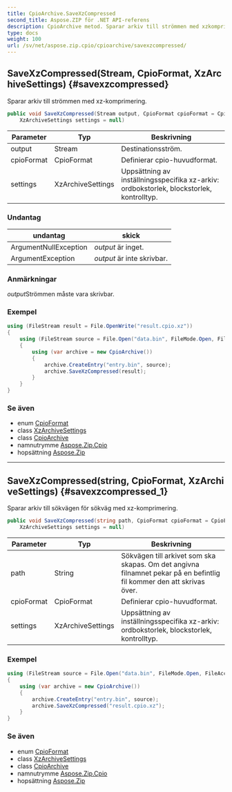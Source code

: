 ```yaml
---
title: CpioArchive.SaveXzCompressed
second_title: Aspose.ZIP för .NET API-referens
description: CpioArchive metod. Sparar arkiv till strömmen med xzkomprimering.
type: docs
weight: 100
url: /sv/net/aspose.zip.cpio/cpioarchive/savexzcompressed/
---
```

## SaveXzCompressed(Stream, CpioFormat, XzArchiveSettings) {#savexzcompressed}

Sparar arkiv till strömmen med xz-komprimering.

```csharp
public void SaveXzCompressed(Stream output, CpioFormat cpioFormat = CpioFormat.OldAscii, 
    XzArchiveSettings settings = null)
```

| Parameter | Typ | Beskrivning |
| --- | --- | --- |
| output | Stream | Destinationsström. |
| cpioFormat | CpioFormat | Definierar cpio-huvudformat. |
| settings | XzArchiveSettings | Uppsättning av inställningsspecifika xz-arkiv: ordbokstorlek, blockstorlek, kontrolltyp. |

### Undantag

| undantag | skick |
| --- | --- |
| ArgumentNullException | *output* är inget. |
| ArgumentException | *output* är inte skrivbar. |

### Anmärkningar

*output*Strömmen måste vara skrivbar.

### Exempel

```csharp
using (FileStream result = File.OpenWrite("result.cpio.xz"))
{
    using (FileStream source = File.Open("data.bin", FileMode.Open, FileAccess.Read))
    {
        using (var archive = new CpioArchive())
        {
            archive.CreateEntry("entry.bin", source);
            archive.SaveXzCompressed(result);
        }
    }
}
```

### Se även

* enum [CpioFormat](../../cpioformat/)
* class [XzArchiveSettings](../../../aspose.zip.xz.settings/xzarchivesettings/)
* class [CpioArchive](../)
* namnutrymme [Aspose.Zip.Cpio](../../cpioarchive/)
* hopsättning [Aspose.Zip](../../../)

---

## SaveXzCompressed(string, CpioFormat, XzArchiveSettings) {#savexzcompressed_1}

Sparar arkiv till sökvägen för sökväg med xz-komprimering.

```csharp
public void SaveXzCompressed(string path, CpioFormat cpioFormat = CpioFormat.OldAscii, 
    XzArchiveSettings settings = null)
```

| Parameter | Typ | Beskrivning |
| --- | --- | --- |
| path | String | Sökvägen till arkivet som ska skapas. Om det angivna filnamnet pekar på en befintlig fil kommer den att skrivas över. |
| cpioFormat | CpioFormat | Definierar cpio-huvudformat. |
| settings | XzArchiveSettings | Uppsättning av inställningsspecifika xz-arkiv: ordbokstorlek, blockstorlek, kontrolltyp. |

### Exempel

```csharp
using (FileStream source = File.Open("data.bin", FileMode.Open, FileAccess.Read))
{
    using (var archive = new CpioArchive())
    {
        archive.CreateEntry("entry.bin", source);
        archive.SaveXzCompressed("result.cpio.xz");
    }
}
```

### Se även

* enum [CpioFormat](../../cpioformat/)
* class [XzArchiveSettings](../../../aspose.zip.xz.settings/xzarchivesettings/)
* class [CpioArchive](../)
* namnutrymme [Aspose.Zip.Cpio](../../cpioarchive/)
* hopsättning [Aspose.Zip](../../../)



